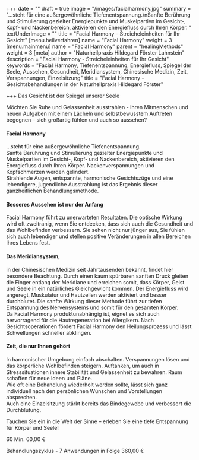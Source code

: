 +++
date = ""
draft = true
image = "/images/facialharmony.jpg"
summary = "…steht für eine außergewöhnliche Tiefenentspannung.\nSanfte Berührung und Stimulierung gezielter Energiepunkte und Muskelpartien im Gesicht-, Kopf- und Nackenbereich, aktivieren den Energiefluss durch Ihren Körper. "
textUnderImage = ""
title = "Facial Harmony – Streicheleinheiten für Ihr Gesicht"
[menu.heilverfahren]
name = "Facial Harmony"
weight = 3
[menu.mainmenu]
name = "Facial Harmony"
parent = "healingMethods"
weight = 3
[meta]
author = "Naturheilpraxis Hildegard Förster Lahnstein"
description = "Facial Harmony - Streicheleinheiten für Ihr Gesicht"
keywords = "Facial Harmony, Tiefenentspannung, Energiefluss, Spiegel der Seele, Aussehen, Gesundheit, Meridiansystem, Chinesische Medizin, Zeit, Verspannungen, Einzelsitzung"
title = "Facial Harmony - Gesichtsbehandlungen in der Naturheilpraxis Hildegard Förster"

+++
Das Gesicht ist der Spiegel unserer Seele

Möchten Sie Ruhe und Gelassenheit ausstrahlen - Ihren Mitmenschen und neuen Aufgaben mit einem Lächeln und selbstbewusstem Auftreten begegnen – sich großartig fühlen und auch so aussehen?

#### Facial Harmony

…steht für eine außergewöhnliche Tiefenentspannung.  
Sanfte Berührung und Stimulierung gezielter Energiepunkte und Muskelpartien im Gesicht-, Kopf- und Nackenbereich, aktivieren den Energiefluss durch Ihren Körper. Nackenverspannungen und Kopfschmerzen werden gelindert.  
Strahlende Augen, entspannte, harmonische Gesichtszüge und eine lebendigere, jugendliche Ausstrahlung ist das Ergebnis dieser ganzheitlichen Behandlungsmethode.

#### Besseres Aussehen ist nur der Anfang

Facial Harmony führt zu unerwarteten Resultaten. Die optische Wirkung wird oft zweitranig, wenn Sie entdecken, dass sich auch die Gesundheit und das Wohlbefinden verbessern. Sie sehen nicht nur jünger aus, Sie fühlen sich auch lebendiger und stellen positive Veränderungen in allen Bereichen Ihres Lebens fest.

#### Das Meridiansystem,

in der Chinesischen Medizin seit Jahrtausenden bekannt, findet hier besondere Beachtung. Durch einen kaum spürbaren sanften Druck gleiten die Finger entlang der Meridiane und erreichen somit, dass Körper, Geist und Seele in ein natürliches Gleichgewicht kommen. Der Energiefluss wird angeregt, Muskulatur und Hautzellen werden aktiviert und besser durchblutet. Die sanfte Wirkung dieser Methode führt zur tiefen Entspannung des Nervensystems und somit für den gesamten Körper.  
Da Facial Harmony produktunabhängig ist, eignet es sich auch hervorragend für die Hautregeneration bei Allergikern. Nach Gesichtsoperationen fördert Facial Harmony den Heilungsprozess und lässt Schwellungen schneller abklingen.

#### Zeit, die nur Ihnen gehört

In harmonischer Umgebung einfach abschalten. Verspannungen lösen und das körperliche Wohlbefinden steigern. Auftanken, um auch in Stresssituationen innere Stabilität und Gelassenheit zu bewahren. Raum schaffen für neue Ideen und Pläne.  
Wie oft eine Behandlung wiederholt werden sollte, lässt sich ganz individuell nach den persönlichen Wünschen und Vorstellungen absprechen.  
Auch eine Einzelsitzung stärkt bereits das Bindegewebe und verbessert die Durchblutung.

Tauchen Sie ein in die Welt der Sinne – erleben Sie eine tiefe Entspannung für Körper und Seele!

60 Min. 60,00 €

Behandlungszyklus - 7 Anwendungen in Folge 360,00 €
